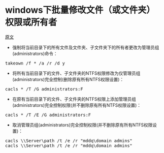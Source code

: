 windows下批量修改文件（或文件夹）权限或所有者
===================================================


[原文](http://www.toxingwang.com/windows-server/winserver/355.html)


* 强制将当前目录下的所有文件及文件夹、子文件夹下的所有者更改为管理员组(administrators)命令：
<pre data-language="Shell">
takeown /f * /a /r /d y
</pre>

* 将所有当前目录下的文件、子文件夹的NTFS权限修改为仅管理员组(administrators)完全控制(删除原有所有NTFS权限设置)：

<pre data-language="Shell">
cacls * /T /G administrators:F
</pre>

* 在原有当前目录下的文件、子文件夹的NTFS权限上添加管理员组(administrators)完全控制权限(并不删除原有所有NTFS权限设置)：
<pre data-language="Shell">
cacls * /T /E /G administrators:F
</pre>

* 取消管理员组(administrators)完全控制权限(并不删除原有所有NTFS权限设置)：
<pre data-language="Shell">
cacls \\Server\path /t /e /r "mddq\domain admins"
cacls \\Server\path /t /e /r "mddq\domain admins"
</pre>

